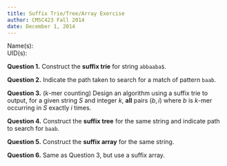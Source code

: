 ```yaml
---
title: Suffix Trie/Tree/Array Exercise
author: CMSC423 Fall 2014
date: December 1, 2014 
---
```


Name(s):   
UID(s):  

**Question 1.** Construct the **suffix trie** for string `abbaaba$`.

**Question 2.** Indicate the path taken to search for a match of pattern `baab`.

**Question 3.** ($k$-mer counting) Design an algorithm using a suffix trie to output, for a given string $S$ and integer $k$, **all** pairs $(b,i)$ where $b$ is $k$-mer occurring in $S$ exactly $i$ times.

**Question 4.** Construct the **suffix tree** for the same string and indicate path to search for `baab`.

**Question 5.** Construct the **suffix array** for the same string.

**Question 6.** Same as Question 3, but use a suffix array.

